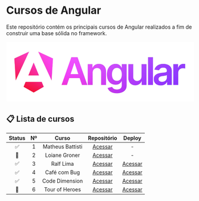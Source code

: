 # Cursos de Angular

Este repositório contém os principais cursos de Angular realizados a fim de construir uma base sólida no framework.

<img src="preview-removebg-preview.png" alt="Logo Angular">

## 📋 Lista de cursos
| Status | Nº    | Curso | Repositório | Deploy |
| :---:  | :---: | :---: |    :---:    | :---:  |
| ✅  | 1  | Matheus Battisti | [Acessar](https://github.com/MateusSKV9/angular-courses/tree/main/curso-loiane-groner) | - |
| 🚧  | 2  | Loiane Groner | [Acessar](https://github.com/MateusSKV9/angular-courses/tree/main/curso-matheus-battisti) | - |
| ✅  | 3  | Ralf Lima | [Acessar](https://github.com/MateusSKV9/angular-courses/tree/main/curso-ralf-lima) | [Acessar](https://curso-ralf-lima.vercel.app/) |
| ✅  | 4  | Café com Bug | [Acessar](https://github.com/MateusSKV9/angular-courses/tree/main/curso-cafe-com-bug) | [Acessar](https://curso-cafe-com-bug.vercel.app/) |
| ✅  | 5  | Code Dimension | [Acessar](https://github.com/MateusSKV9/angular-courses/tree/main/curso-code-dimension) | [Acessar](https://curso-code-dimension.vercel.app/) |
| 🚧  | 6  | Tour of Heroes | [Acessar](https://github.com/MateusSKV9/angular-courses/tree/main/curso-code-dimension) | [Acessar](https://curso-tour-of-heroes-bice.vercel.app/) |
